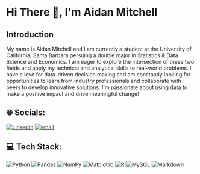 # Hi There 👋, I'm Aidan Mitchell

## Introduction
My name is Aidan Mitchell and I am currently a student at the University of California, Santa Barbara persuing a double major in Statistics & Data Science and Economics. I am eager to explore the intersection of these two fields and apply my technical and analytical skills to real-world problems. I have a love for data-driven decision making and am constantly looking for opportunities to learn from industry professionals and collaborate with peers to develop innovative solutions. I'm passionate about using data to make a positive impact and drive meaningful change!

## 🌐 Socials:
[![LinkedIn](https://img.shields.io/badge/LinkedIn-%230077B5.svg?logo=linkedin&logoColor=white)](https://linkedin.com/in/aidanpmitchell) [![email](https://img.shields.io/badge/Email-D14836?logo=gmail&logoColor=white)](mailto:aidanpmitchell@ucsb.edu) 

## 💻 Tech Stack:
![Python](https://img.shields.io/badge/python-3670A0?style=for-the-badge&logo=python&logoColor=ffdd54) ![Pandas](https://img.shields.io/badge/pandas-%23150458.svg?style=for-the-badge&logo=pandas&logoColor=white) ![NumPy](https://img.shields.io/badge/numpy-%23013243.svg?style=for-the-badge&logo=numpy&logoColor=white) ![Matplotlib](https://img.shields.io/badge/Matplotlib-%23ffffff.svg?style=for-the-badge&logo=Matplotlib&logoColor=black) ![R](https://img.shields.io/badge/r-%23276DC3.svg?style=for-the-badge&logo=r&logoColor=white) ![MySQL](https://img.shields.io/badge/mysql-4479A1.svg?style=for-the-badge&logo=mysql&logoColor=white) ![Markdown](https://img.shields.io/badge/markdown-%23000000.svg?style=for-the-badge&logo=markdown&logoColor=white)
